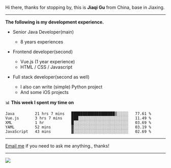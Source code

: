 Hi there, thanks for stopping by, this is **Jiaqi Gu** from China, base in Jiaxing.

---

**The following is my development experience.**

- Senior Java Developer(main)
  - 8 years experiences

- Frontend developer(second)
  - Vue.js (1 year experience)
  - HTML / CSS / Javascript
  
- Full stack developer(second as well)
  - I also can write (simple) Python project
  - And some iOS projects

📊 **This week I spent my time on**
<!--START_SECTION:waka-->
```text
Java         21 hrs 7 mins   ███████████████████▒░░░░░   77.61 % 
Vue.js       3 hrs 7 mins    ███░░░░░░░░░░░░░░░░░░░░░░   11.49 % 
XML          1 hr            █░░░░░░░░░░░░░░░░░░░░░░░░   03.69 % 
YAML         52 mins         ▓░░░░░░░░░░░░░░░░░░░░░░░░   03.19 % 
JavaScript   43 mins         ▓░░░░░░░░░░░░░░░░░░░░░░░░   02.69 % 
```
<!--END_SECTION:waka-->

---

[Email me](mailto:droidqw@gmail.com?subject=Hiring_from_GitHub) if you need to ask me anything., thanks!

---

![]( https://visitor-badge.glitch.me/badge?page_id=githubgujiaqi)
